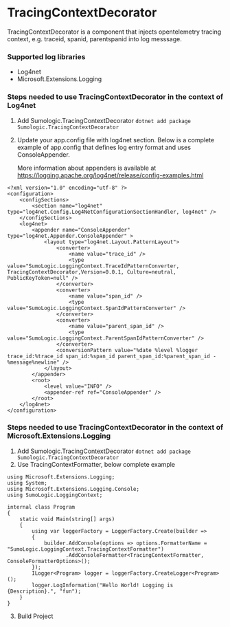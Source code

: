 # TracingContextDecorator

TracingContextDecorator is a component that injects opentelemetry tracing context, e.g. traceid, spanid, parentspanid into log messsage.

### Supported log libraries

 - Log4net
 - Microsoft.Extensions.Logging

### Steps needed to use TracingContextDecorator in the context of Log4net

1) Add Sumologic.TracingContextDecorator `dotnet add package Sumologic.TracingContextDecorator`
2) Update your app.config file with log4net section. Below is a complete example of app.config
   that defines log entry format and uses ConsoleAppender.

   More information about appenders is available at https://logging.apache.org/log4net/release/config-examples.html

```
<?xml version="1.0" encoding="utf-8" ?>
<configuration>
    <configSections>
        <section name="log4net" type="log4net.Config.Log4NetConfigurationSectionHandler, log4net" />
    </configSections>
    <log4net>
        <appender name="ConsoleAppender" type="log4net.Appender.ConsoleAppender" >
            <layout type="log4net.Layout.PatternLayout">
                <converter>
                    <name value="trace_id" />
                    <type value="SumoLogic.LoggingContext.TraceIdPatternConverter, TracingContextDecorator,Version=0.0.1, Culture=neutral, PublicKeyToken=null" />
                </converter>
                <converter>
                    <name value="span_id" />
                    <type value="SumoLogic.LoggingContext.SpanIdPatternConverter" />
                </converter>
                <converter>
                    <name value="parent_span_id" />
                    <type value="SumoLogic.LoggingContext.ParentSpanIdPatternConverter" />
                </converter>
                <conversionPattern value="%date %level %logger trace_id:%trace_id span_id:%span_id parent_span_id:%parent_span_id - %message%newline" />
            </layout>
        </appender>
        <root>
            <level value="INFO" />
            <appender-ref ref="ConsoleAppender" />
        </root>
    </log4net>
</configuration>
```

###  Steps needed to use TracingContextDecorator in the context of Microsoft.Extensions.Logging

1) Add Sumologic.TracingContextDecorator `dotnet add package Sumologic.TracingContextDecorator`
2) Use TracingContextFormatter, below complete example

```
using Microsoft.Extensions.Logging;
using System;
using Microsoft.Extensions.Logging.Console;
using SumoLogic.LoggingContext;

internal class Program
{
    static void Main(string[] args)
    {
        using var loggerFactory = LoggerFactory.Create(builder =>
        {
            builder.AddConsole(options => options.FormatterName = "SumoLogic.LoggingContext.TracingContextFormatter")
                   .AddConsoleFormatter<TracingContextFormatter, ConsoleFormatterOptions>();
        });
        ILogger<Program> logger = loggerFactory.CreateLogger<Program>();
        logger.LogInformation("Hello World! Logging is {Description}.", "fun");
    }
}
```

3) Build Project
